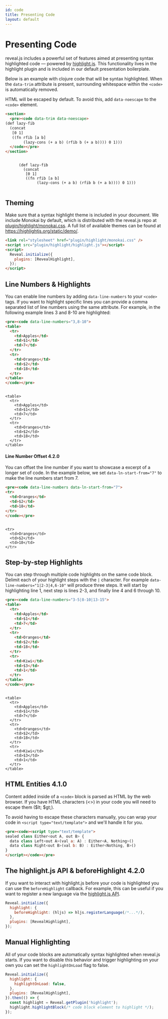 ```yaml
---
id: code
title: Presenting Code
layout: default
---
```


# Presenting Code

reveal.js includes a powerful set of features aimed at presenting syntax highlighted code — powered by [highlight.js](https://highlightjs.org/). This functionality lives in the highlight plugin and is included in our default presentation boilerplate.

Below is an example with clojure code that will be syntax highlighted. When the `data-trim` attribute is present, surrounding whitespace within the `<code>` is automatically removed.

HTML will be escaped by default. To avoid this, add `data-noescape` to the `<code>` element.

```html
<section>
  <pre><code data-trim data-noescape>
(def lazy-fib
  (concat
   [0 1]
   ((fn rfib [a b]
        (lazy-cons (+ a b) (rfib b (+ a b)))) 0 1)))
  </code></pre>
</section>
```

<div class="reveal reveal-example">
  <div class="slides">
    <section>
      <pre><code data-trim data-noescape>
      (def lazy-fib
        (concat
         [0 1]
         ((fn rfib [a b]
              (lazy-cons (+ a b) (rfib b (+ a b)))) 0 1)))
      </code></pre>
    </section>
  </div>
</div>

## Theming

Make sure that a syntax highlight theme is included in your document. We include Monokai by default, which is distributed with the reveal.js repo at [plugin/highlight/monokai.css](https://github.com/hakimel/reveal.js/tree/master/plugin/highlight/monokai.css). A full list of available themes can be found at <https://highlightjs.org/static/demo/>.

```html
<link rel="stylesheet" href="plugin/highlight/monokai.css" />
<script src="plugin/highlight/highlight.js"></script>
<script>
  Reveal.initialize({
    plugins: [RevealHighlight],
  });
</script>
```

## Line Numbers & Highlights

You can enable line numbers by adding `data-line-numbers` to your `<code>` tags. If you want to highlight specific lines you can provide a comma separated list of line numbers using the same attribute. For example, in the following example lines 3 and 8-10 are highlighted:

```html
<pre><code data-line-numbers="3,8-10">
<table>
  <tr>
    <td>Apples</td>
    <td>$1</td>
    <td>7</td>
  </tr>
  <tr>
    <td>Oranges</td>
    <td>$2</td>
    <td>18</td>
  </tr>
</table>
</code></pre>
```

<div class="reveal reveal-example">
  <div class="slides">
    <section>
<pre><code data-line-numbers="3,8-10" data-trim data-noescape>
&lt;table&gt;
  &lt;tr&gt;
    &lt;td>Apples&lt;/td&gt;
    &lt;td>$1&lt;/td&gt;
    &lt;td>7&lt;/td&gt;
  &lt;/tr&gt;
  &lt;tr&gt;
    &lt;td>Oranges&lt;/td&gt;
    &lt;td>$2&lt;/td&gt;
    &lt;td>18&lt;/td&gt;
  &lt;/tr&gt;
&lt;/table&gt;
</code></pre>
    </section>
  </div>
</div>

#### Line Number Offset <span class="r-version-badge new">4.2.0</span>

You can offset the line number if you want to showcase a excerpt of a longer set of code. In the example below, we set `data-ln-start-from="7"` to make the line numbers start from 7.

```html
<pre><code data-line-numbers data-ln-start-from="7">
<tr>
  <td>Oranges</td>
  <td>$2</td>
  <td>18</td>
</tr>
</code></pre>
```

<div class="reveal reveal-example">
  <div class="slides">
    <section>
<pre><code data-line-numbers data-ln-start-from="7" data-trim data-noescape>
&lt;tr&gt;
  &lt;td>Oranges&lt;/td&gt;
  &lt;td>$2&lt;/td&gt;
  &lt;td>18&lt;/td&gt;
&lt;/tr&gt;
</code></pre>
    </section>
  </div>
</div>

## Step-by-step Highlights

You can step through multiple code highlights on the same code block. Delimit each of your highlight steps with the `|` character. For example `data-line-numbers="1|2-3|4,6-10"` will produce three steps. It will start by highlighting line 1, next step is lines 2-3, and finally line 4 and 6 through 10.

```html
<pre><code data-line-numbers="3-5|8-10|13-15">
<table>
  <tr>
    <td>Apples</td>
    <td>$1</td>
    <td>7</td>
  </tr>
  <tr>
    <td>Oranges</td>
    <td>$2</td>
    <td>18</td>
  </tr>
  <tr>
    <td>Kiwi</td>
    <td>$3</td>
    <td>1</td>
  </tr>
</table>
</code></pre>
```

<div class="reveal reveal-example">
  <div class="slides">
    <section>
<pre><code data-line-numbers="3-5|8-10|13-15" data-trim data-noescape>
&lt;table&gt;
  &lt;tr&gt;
    &lt;td>Apples&lt;/td&gt;
    &lt;td>$1&lt;/td&gt;
    &lt;td>7&lt;/td&gt;
  &lt;/tr&gt;
  &lt;tr&gt;
    &lt;td>Oranges&lt;/td&gt;
    &lt;td>$2&lt;/td&gt;
    &lt;td>18&lt;/td&gt;
  &lt;/tr&gt;
  &lt;tr&gt;
    &lt;td>Kiwi&lt;/td&gt;
    &lt;td>$3&lt;/td&gt;
    &lt;td>1&lt;/td&gt;
  &lt;/tr&gt;
&lt;/table&gt;
</code></pre>
    </section>
  </div>
</div>

## HTML Entities <span class="r-version-badge new">4.1.0</span>

Content added inside of a `<code>` block is parsed as HTML by the web browser. If you have HTML characters (<>) in your code you will need to escape them ($lt; $gt;).

To avoid having to escape these characters manually, you can wrap your code in `<script type="text/template">` and we'll handle it for you.

```html
<pre><code><script type="text/template">
sealed class Either<out A, out B> {
  data class Left<out A>(val a: A) : Either<A, Nothing>()
  data class Right<out B>(val b: B) : Either<Nothing, B>()
}
</script></code></pre>
```

## The highlight.js API & beforeHighlight <span class="r-version-badge new">4.2.0</span>

If you want to interact with highlight.js before your code is highlighted you can use the `beforeHighlight` callback. For example, this can be useful if you want to register a new language via the [highlight.js API](https://highlightjs.readthedocs.io/en/latest/api.html).

```js
Reveal.initialize({
  highlight: {
    beforeHighlight: (hljs) => hljs.registerLanguage(/*...*/),
  },
  plugins: [RevealHighlight],
});
```

## Manual Highlighting

All of your code blocks are automatically syntax highlighted when reveal.js starts. If you want to disable this behavior and trigger highlighting on your own you can set the `highlightOnLoad` flag to false.

```js
Reveal.initialize({
  highlight: {
    highlightOnLoad: false,
  },
  plugins: [RevealHighlight],
}).then(() => {
  const highlight = Reveal.getPlugin('highlight');
  highlight.highlightBlock(/* code block element to highlight */);
});
```

